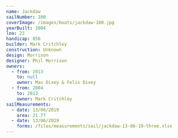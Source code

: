```yaml
---
name: Jackdaw
sailNumber: 100
coverImage: /images/boats/jackdaw-100.jpg
yearBuilt: 2004
loa: 22
handicap: 856
builder: Mark Critchley
construction: Unknown
design: Morrison
designer: Phil Morrison
owners:
  - from: 2013
    to: null
    owner: Max Dixey & Felix Dixey
  - from: 2004
    to: 2013
    owner: Mark Critchley
sailMeasurements:
  - date: 13/06/2019
    area: 21.77
  - date: 13/06/2019
    forms: /files/measurements/sail/jackdaw-13-06-19-three.xlsx
---
```

